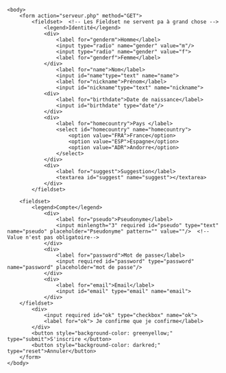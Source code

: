 <!DOCTYPE htlm>
<html lang="fr">

<head>
	<meta charset="UTF-8" />
	<title>Inscription</title>
	<meta charset="">	<meta name="description" content="Inscription"/>

	<body>
		<form action="serveur.php" method="GET">
			<fieldset>	<!-- Les Fieldset ne servent pa à grand chose -->
				<legend>Identité</legend>
				<div>
					<label for="genderm">Homme</label>
					<input type="radio" name="gender" value="m"/>
					<input type="radio" name="gender" value="f">
					<label for="genderf">Femme</label>
				</div>
					<label for="name">Nom</label>
					<input id="name"type="text" name="name">
					<label for="nickname">Prénom</label>
					<input id="nickname"type="text" name="nickname">
				<div>
					<label for="birthdate">Date de naissance</label>
					<input id="birthdate" type="date"/>
				</div>
				<div>
					<label for="homecountry">Pays </label>
					<select id="homecountry" name="homecountry">
						<option value="FRA">France</option>
						<option value="ESP">Espagne</option>
						<option value="ADR">Andorre</option>
					</select>
				</div>
				<div>
					<label for="suggest">Suggestion</label>
					<textarea id="suggest" name="suggest"></textarea>
				</div>
			</fieldset>

		<fieldset>
			<legend>Compte</legend>
				<div>
					<label for="pseudo">Pseudonyme</label>
					<input minlength="3" required id="pseudo" type="text" name="pseudo" placeholder="Pseudonyme" pattern="" value=""/>  <!-- Value n'est pas obligatoire-->
				</div>
				<div>
					<label for="password">Mot de passe</label>
					<input required id="password" type="password" name="password" placeholder="mot de passe"/>
				</div>
				<div>
					<label for="email">Email</label>
					<input id="email" type="email" name="email">
				</div>
		</fieldset>
			<div>
				<input required id="ok" type="checkbox" name="ok">
				<label for="ok"> Je confirme que je confirme</label>
			</div>
			<button style="background-color: greenyellow;" type="submit">S'inscrire </button>
			<button style="background-color: darkred;" type="reset">Annuler</button>
		</form>
	</body>

</head>

</html>
